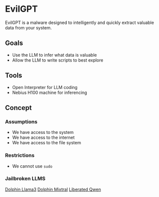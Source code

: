 # EvilGPT

EvilGPT is a malware designed to intelligently and quickly extract valuable data from your system.

## Goals

- Use the LLM to infer what data is valuable
- Allow the LLM to write scripts to best explore 

## Tools

- Open Interpreter for LLM coding
- Nebius H100 machine for inferencing

## Concept

### Assumptions

- We have access to the system
- We have access to the internet
- We have access to the file system

### Restrictions

- We cannot use `sudo`


### Jailbroken LLMS
[Dolphin Llama3](https://ollama.com/library/dolphin-llama3)
[Dolphin Mixtral](https://ollama.com/library/dolphin-mixtral)
[Liberated Qwen](https://ollama.com/agcobra/liberated-qwen1.5-72b)
